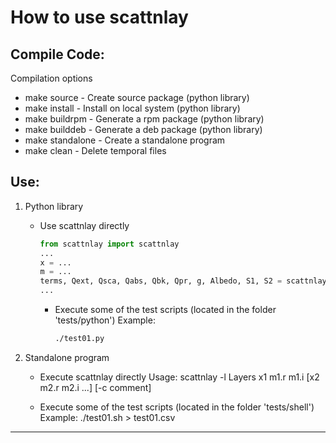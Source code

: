 How to use scattnlay
====================

Compile Code:
-------------

Compilation options

 - make source - Create source package (python library)
 - make install - Install on local system (python library)
 - make buildrpm - Generate a rpm package (python library)
 - make builddeb - Generate a deb package (python library)
 - make standalone - Create a standalone program
 - make clean - Delete temporal files

Use:
----

1. Python library
   * Use scattnlay directly
        ```python
		from scattnlay import scattnlay
		...
		x = ...
		m = ...
		terms, Qext, Qsca, Qabs, Qbk, Qpr, g, Albedo, S1, S2 = scattnlay(x, m)
		...
		```
      * Execute some of the test scripts (located in the folder 'tests/python')
          Example:
		  ```bash
		  ./test01.py
		  ```

2. Standalone program
      * Execute scattnlay directly
          Usage: scattnlay -l Layers x1 m1.r m1.i [x2 m2.r m2.i ...] [-c comment]

      * Execute some of the test scripts (located in the folder 'tests/shell')
          Example:  ./test01.sh > test01.csv

*******************************************************************************

